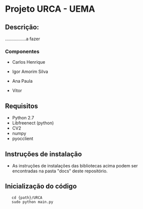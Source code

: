# Projeto URCA - UEMA

## Descrição:

.................a fazer

### Componentes
* Carlos Henrique

* Igor Amorim Silva

* Ana Paula

* Vitor


## Requisitos

* Python 2.7 
* Libfreenect (python)
* CV2
* numpy
* pyocclient

## Instruções de instalação
 - As instruções de instalações das bibliotecas acima
 podem ser encontradas na pasta "docs" deste repositório.
 
 
## Inicialização do código
 
       cd {path}/URCA
       sudo python main.py